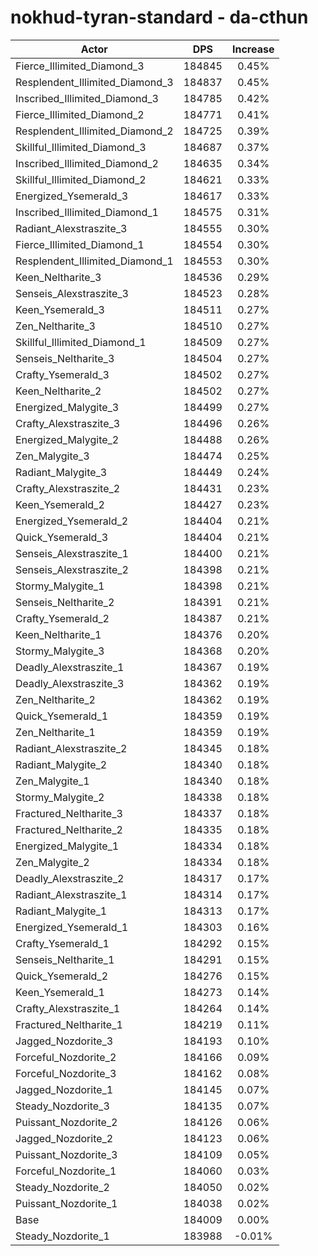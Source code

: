# nokhud-tyran-standard - da-cthun
| Actor | DPS | Increase |
|---|:---:|:---:|
|Fierce_Illimited_Diamond_3|184845|0.45%|
|Resplendent_Illimited_Diamond_3|184837|0.45%|
|Inscribed_Illimited_Diamond_3|184785|0.42%|
|Fierce_Illimited_Diamond_2|184771|0.41%|
|Resplendent_Illimited_Diamond_2|184725|0.39%|
|Skillful_Illimited_Diamond_3|184687|0.37%|
|Inscribed_Illimited_Diamond_2|184635|0.34%|
|Skillful_Illimited_Diamond_2|184621|0.33%|
|Energized_Ysemerald_3|184617|0.33%|
|Inscribed_Illimited_Diamond_1|184575|0.31%|
|Radiant_Alexstraszite_3|184555|0.30%|
|Fierce_Illimited_Diamond_1|184554|0.30%|
|Resplendent_Illimited_Diamond_1|184553|0.30%|
|Keen_Neltharite_3|184536|0.29%|
|Senseis_Alexstraszite_3|184523|0.28%|
|Keen_Ysemerald_3|184511|0.27%|
|Zen_Neltharite_3|184510|0.27%|
|Skillful_Illimited_Diamond_1|184509|0.27%|
|Senseis_Neltharite_3|184504|0.27%|
|Crafty_Ysemerald_3|184502|0.27%|
|Keen_Neltharite_2|184502|0.27%|
|Energized_Malygite_3|184499|0.27%|
|Crafty_Alexstraszite_3|184496|0.26%|
|Energized_Malygite_2|184488|0.26%|
|Zen_Malygite_3|184474|0.25%|
|Radiant_Malygite_3|184449|0.24%|
|Crafty_Alexstraszite_2|184431|0.23%|
|Keen_Ysemerald_2|184427|0.23%|
|Energized_Ysemerald_2|184404|0.21%|
|Quick_Ysemerald_3|184404|0.21%|
|Senseis_Alexstraszite_1|184400|0.21%|
|Senseis_Alexstraszite_2|184398|0.21%|
|Stormy_Malygite_1|184398|0.21%|
|Senseis_Neltharite_2|184391|0.21%|
|Crafty_Ysemerald_2|184387|0.21%|
|Keen_Neltharite_1|184376|0.20%|
|Stormy_Malygite_3|184368|0.20%|
|Deadly_Alexstraszite_1|184367|0.19%|
|Deadly_Alexstraszite_3|184362|0.19%|
|Zen_Neltharite_2|184362|0.19%|
|Quick_Ysemerald_1|184359|0.19%|
|Zen_Neltharite_1|184359|0.19%|
|Radiant_Alexstraszite_2|184345|0.18%|
|Radiant_Malygite_2|184340|0.18%|
|Zen_Malygite_1|184340|0.18%|
|Stormy_Malygite_2|184338|0.18%|
|Fractured_Neltharite_3|184337|0.18%|
|Fractured_Neltharite_2|184335|0.18%|
|Energized_Malygite_1|184334|0.18%|
|Zen_Malygite_2|184334|0.18%|
|Deadly_Alexstraszite_2|184317|0.17%|
|Radiant_Alexstraszite_1|184314|0.17%|
|Radiant_Malygite_1|184313|0.17%|
|Energized_Ysemerald_1|184303|0.16%|
|Crafty_Ysemerald_1|184292|0.15%|
|Senseis_Neltharite_1|184291|0.15%|
|Quick_Ysemerald_2|184276|0.15%|
|Keen_Ysemerald_1|184273|0.14%|
|Crafty_Alexstraszite_1|184264|0.14%|
|Fractured_Neltharite_1|184219|0.11%|
|Jagged_Nozdorite_3|184193|0.10%|
|Forceful_Nozdorite_2|184166|0.09%|
|Forceful_Nozdorite_3|184162|0.08%|
|Jagged_Nozdorite_1|184145|0.07%|
|Steady_Nozdorite_3|184135|0.07%|
|Puissant_Nozdorite_2|184126|0.06%|
|Jagged_Nozdorite_2|184123|0.06%|
|Puissant_Nozdorite_3|184109|0.05%|
|Forceful_Nozdorite_1|184060|0.03%|
|Steady_Nozdorite_2|184050|0.02%|
|Puissant_Nozdorite_1|184038|0.02%|
|Base|184009|0.00%|
|Steady_Nozdorite_1|183988|-0.01%|

